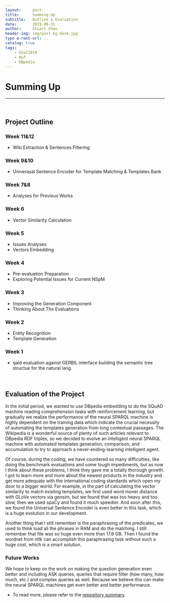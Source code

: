```yaml
---
layout:     post
title:      Summing-Up
subtitle:   Outline & Evaluation 
date:       2019-08-31
author:     Stuart Chen
header-img: img/post-bg-desk.jpg
typo a-root-url: ..
catalog: true
tags:
    - GSoC2019
    - NLP
    - DBpedia
---
```


# Summing Up
-------------------------------------------------
<br>

## Project Outline

### Week 11&12
* Wiki Extraction & Sentences Filtering


### Week 9&10
* Univerasal Sentence Encoder for Template Matching & Templates Bank

### Week 7&8
* Analyses for Previous Works


### Week 6
* Vector Similarity Calculation


### Week 5
* Issues Analyses 
* Vectors Embedding


### Week 4
* Pre-evaluation Preparation 
* Exploring Potential Issues for Current NSpM


### Week 3
* Improving the Generation Component 
* Thinking About The Evaluations


### Week 2

* Entity Recognition 
* Template Generation


### Week 1

* qald evaluation against GERBIL interface building the semantic tree structue for the natural lang.

<br>

## Evaluation of the Project

In the initial period, we wanted to use DBpedia embedding to do the SQuAD machine reading comprehension tasks with reinforcement learning, but gradually we realize the performance of the neural SPARQL machine is highly dependent on the training data which indicate the crucial necessity of automating the templates generation from long contextual passages. The Wikipedia is a wonderful source of plenty of such articles relevant to DBpedia RDF triples, so we decided to evolve an intelligent neural SPARQL machine with automated templates generation, comparison, and accumulation to try to approach a never-ending-learning intelligent agent. 

Of course, during the coding, we have countered so many difficulties, like doing the benchmark evaluations and some tough impediments, but as now I think about these problems, I think they gave me a totally thorough growth. I got to learn more and more about the newest products in the industry and get more adequate with the international coding standards which open my door to a bigger world. For example, in the part of calculating the vector similarity to match existing templates, we first used word mover distance with GLoVe vectors via gensim, but we found that was too heavy and too slow, then we used spaCy and found it much speedier. And soon after this, we found the Universal Sentence Encoder is even better in this task, which is a huge evolution in our development. 

Another thing that I still remember is the paraphrasing of the predicates, we used to think load all the phrases in RAM and do the matching. I still remember that file was so huge even more than 17.6 GB. Then I found the wordnet from nltk can accomplish this paraphrasing task without such a huge cost, which is a smart solution.

### Future Works

We hope to keep on the work on making the question generation even better and including ASK queries, queries that require filter (how many, how much, etc.) and complex queries as well. Because we believe this can make the neural SPARQL machines get even better and better performance.

* To read more, please refer to the [repository summary](https://github.com/StuartCHAN/neural-qa#summary).

<br>
